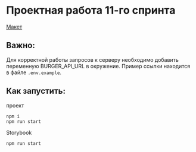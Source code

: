 # Проектная работа 11-го спринта

[Макет](<https://www.figma.com/file/vIywAvqfkOIRWGOkfOnReY/React-Fullstack_-Проектные-задачи-(3-месяца)_external_link?type=design&node-id=0-1&mode=design>)

## Важно:
Для корректной работы запросов к серверу необходимо добавить переменную BURGER_API_URL в окружение. Пример ссылки находится в файле `.env.example`.


## Как запустить:
проект
```
npm i
npm run start
```
Storybook
```
npm run start
```


